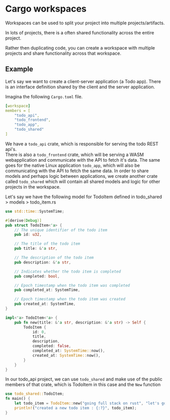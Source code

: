 # Cargo workspaces

Workspaces can be used to split your project into multiple projects/artifacts.

In lots of projects, there is a often shared functionality across the entire project.

Rather then duplicating code, you can create a workspace with multiple projects and share functionality across that workspace.

## Example

Let's say we want to create a client-server application (a Todo app). There is an interface definition shared by the client and the server application.

Imagina the following `Cargo.toml` file.

```yaml
[workspace]
members = [
    "todo_api",
    "todo_frontend",
    "todo_app",
    "todo_shared"
]
```

We have a `todo_api` crate, which is responsible for serving the todo REST api's.<br/>
There is also a `todo_frontend` crate, which will be serving a WASM webapplication and communicate with the API to fetch it's data.
The same goes for the native Linux application `todo_app`, which will also be communicating with the API to fetch the same data.
In order to share models and perhaps logic between applications, we create another crate called `todo_shared` which will contain all shared models and logic for other projects in the workspace.

Let's say we have the following model for TodoItem defined in todo_shared > models > todo_item.rs
```rust
use std::time::SystemTime;

#[derive(Debug)]
pub struct TodoItem<'a> {
    // The unique identifier of the todo item
    pub id: u32,

    // The title of the todo item
    pub title: &'a str,

    // The description of the todo item
    pub description: &'a str,

    // Indicates whether the todo item is completed
    pub completed: bool,

    // Epoch timestamp when the todo item was completed
    pub completed_at: SystemTime,

    // Epoch timestamp when the todo item was created
    pub created_at: SystemTime,
}

impl<'a> TodoItem<'a> {
    pub fn new(title: &'a str, description: &'a str) -> Self {
        TodoItem {
            id: 0,
            title,
            description,
            completed: false,
            completed_at: SystemTime::now(),
            created_at: SystemTime::now(),
        }
    }
}

```

In our todo_api project, we can use `todo_shared` and make use of the public members of that crate, which is TodoItem in this case and the `New` function
```rust
use todo_shared::TodoItem;
fn main() {
    let todo_item = TodoItem::new("going full stack on rust", "let's go full stack on rust");
    println!("created a new todo item : {:?}", todo_item);
}
```
